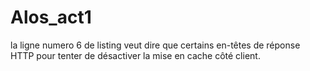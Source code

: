 # Alos_act1
la ligne numero 6 de listing veut dire que certains en-têtes de réponse HTTP pour tenter de désactiver la mise en cache côté client.
